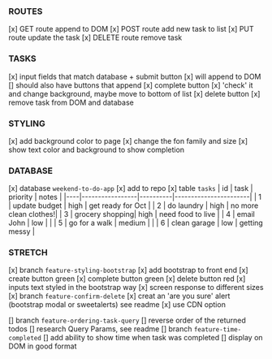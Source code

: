 ### ROUTES ###
[x] GET route
    append to DOM
[x] POST route
    add new task to list
[x] PUT route 
    update the task
[x] DELETE route
    remove task

### TASKS ###
[x] input fields that match database + submit button
[x] will append to DOM
[] should also have buttons that append
    [x] complete button
        [x] 'check' it and change background, maybe move to bottom of list
    [x] delete button
        [x] remove task from DOM and database

### STYLING ###
[x] add background color to page
[x] change the fon family and size
[x] show text color and background to show completion

### DATABASE ###
[x] database `weekend-to-do-app`
    [x] add to repo
[x] table `tasks`
| id |      task       | priority |         notes         |
|----|-----------------|----------|-----------------------|
| 1  | update budget   | high     | get ready for Oct     |
| 2  | do laundry      | high     | no more clean clothes!|
| 3  | grocery shopping| high     | need food to live     |
| 4  | email John      | low      |                       |
| 5  | go for a walk   | medium   |                       |
| 6  | clean garage    | low      | getting messy         |

### STRETCH ###

[x] branch `feature-styling-bootstrap`
    [x] add bootstrap to front end
    [x] create button green
    [x] complete button green
    [x] delete button red
    [x] inputs text styled in the bootstrap way
    [x] screen response to different sizes
[x] branch `feature-confirm-delete`
    [x] creat an 'are you sure' alert (bootstrap modal or sweetalerts) see readme
    [x] use CDN option
    
[] branch `feature-ordering-task-query`
    [] reverse order of the returned todos
    [] research Query Params, see readme
[] branch `feature-time-completed`
    [] add ability to show time when task was completed
    [] display on DOM in good format